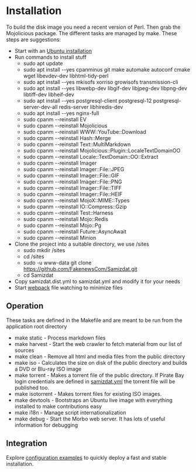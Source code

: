 # Installation

To build the disk image you need a recent version of Perl. Then grab the Mojolicious package.
The different tasks are managed by make. These steps are suggestions:

* Start with an [Ubuntu installation](https://ubuntu.com/download/server)
* Run commands to install stuff
  * sudo apt update
  * sudo apt install --yes cpanminus git make automake autoconf cmake wget libevdev-dev libhtml-tidy-perl
  * sudo apt install --yes mkisofs xorriso growisofs transmission-cli
  * sudo apt install --yes libwebp-dev libgif-dev libjpeg-dev libpng-dev libtiff-dev libheif-dev
  * sudo apt install --yes postgresql-client postgresql-12 postgresql-server-dev-all redis-server libhiredis-dev
  * sudo apt install --yes nginx-full
  * sudo cpanm --reinstall EV
  * sudo cpanm --reinstall Mojolicious
  * sudo cpanm --reinstall WWW::YouTube::Download
  * sudo cpanm --reinstall Hash::Merge
  * sudo cpanm --reinstall Text::MultiMarkdown
  * sudo cpanm --reinstall Mojolicious::Plugin::LocaleTextDomainOO
  * sudo cpanm --reinstall Locale::TextDomain::OO::Extract
  * sudo cpanm --reinstall Imager
  * sudo cpanm --reinstall Imager::File::JPEG
  * sudo cpanm --reinstall Imager::File::GIF
  * sudo cpanm --reinstall Imager::File::PNG
  * sudo cpanm --reinstall Imager::File::TIFF
  * sudo cpanm --reinstall Imager::File::HEIF
  * sudo cpanm --reinstall MojoX::MIME::Types
  * sudo cpanm --reinstall IO::Compress::Gzip
  * sudo cpanm --reinstall Test::Harness
  * sudo cpanm --reinstall Mojo::Redis
  * sudo cpanm --reinstall Mojo::Pg
  * sudo cpanm --reinstall Future::AsyncAwait
  * sudo cpanm --reinstall Minion
* Clone the project into a suitable directory, we use /sites
  * sudo mkdir /sites
  * cd /sites
  * sudo -u www-data git clone https://github.com/FakenewsCom/Samizdat.git
  * cd Samizdat
* Copy samizdat.dist.yml to samizdat.yml and modify it for your needs
* Start [webpack](./webpack/) file watching to minimize files


## Operation

These tasks are defined in the Makefile and are meant to be run from the application root directory

* make static - Process markdown files
* make harvest - Start the web crawler to fetch material from our list of sources
* make clean - Remove all html and media files from the public directory
* make iso - Calculates the size on disk of the public directory and builds a DVD or Blu-ray ISO image
* make torrent - Makes a torrent file of the public directory. If Pirate Bay login credentials are defined 
in [samizdat.yml](../../../samizdat.yml) the torrent file will be published too.
* make isotorrent - Makes torrent files for existing ISO images.
* make devtools - Bootstraps an Ubuntu live image with everything installed to make contributions easy
* make i18n  - Manage script internationalization
* make debug - Start the Morbo web server. It has lots of useful information for debugging

## Integration

Explore [configuration examples](./etc/) to quickly deploy a fast and stable installation.